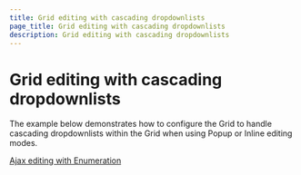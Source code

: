 ```yaml
---
title: Grid editing with cascading dropdownlists
page_title: Grid editing with cascading dropdownlists
description: Grid editing with cascading dropdownlists
---
```


# Grid editing with cascading dropdownlists

The example below demonstrates how to configure the Grid to handle cascading dropdownlists within the Grid when using Popup or Inline editing modes.

[Ajax editing with Enumeration](https://github.com/telerik/ui-for-aspnet-mvc-examples/tree/master/grid/grid-editing-cascading-dropdownlist)
